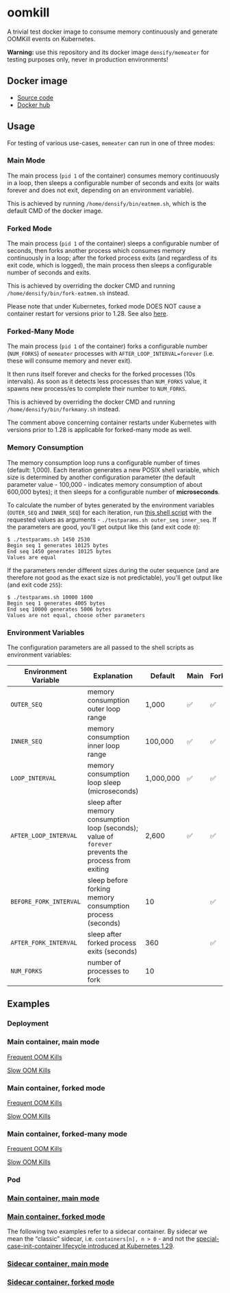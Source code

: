 # oomkill

A trivial test docker image to consume memory continuously and generate OOMKill events on Kubernetes.

**Warning:** use this repository and its docker image `densify/memeater` for testing purposes only, never in production environments!

## Docker image

- [Source code](./memeater/)
- [Docker hub](https://hub.docker.com/r/densify/memeater)

## Usage

For testing of various use-cases, `memeater` can run in one of three modes:

### Main Mode

The main process (`pid 1` of the container) consumes memory continuously in a loop, then sleeps a configurable number of seconds and exits (or waits forever and does not exit, depending on an environment variable).

This is achieved by running `/home/densify/bin/eatmem.sh`, which is the default CMD of the docker image.

### Forked Mode

The main process (`pid 1` of the container) sleeps a configurable number of seconds, then forks another process which consumes memory continuously in a loop; after the forked process exits (and regardless of its exit code, which is logged), the main process then sleeps a configurable number of seconds and exits.

This is achieved by overriding the docker CMD and running `/home/densify/bin/fork-eatmem.sh` instead.

Please note that under Kubernetes, forked mode DOES NOT cause a container restart for versions prior to 1.28. See also [here](https://itnext.io/kubernetes-silent-pod-killer-104e7c8054d9).

### Forked-Many Mode

The main process (`pid 1` of the container) forks a configurable number (`NUM_FORKS`) of `memeater` processes with `AFTER_LOOP_INTERVAL=forever` (i.e. these will consume memory and never exit).

It then runs itself forever and checks for the forked processes (10s intervals). As soon as it detects less processes than `NUM_FORKS` value, it spawns new process/es to complete their number to `NUM_FORKS`.

This is achieved by overriding the docker CMD and running `/home/densify/bin/forkmany.sh` instead.

The comment above concerning container restarts under Kubernetes with versions prior to 1.28 is applicable for forked-many mode as well.

### Memory Consumption

The memory consumption loop runs a configurable number of times (default: 1,000). Each iteration generates a new POSIX shell variable, which size is determined by another configuration parameter (the default parameter value - 100,000 - indicates memory consumption of about 600,000 bytes); it then sleeps for a configurable number of **microseconds**.

To calculate the number of bytes generated by the environment variables (`OUTER_SEQ` and `INNER_SEQ`) for each iteration, run [this shell script](./examples/testparams.sh) with the requested values as arguments - `./testparams.sh outer_seq inner_seq`. If the parameters are good, you'll get output like this (and exit code `0`):

```shell
$ ./testparams.sh 1450 2530
Begin seq 1 generates 10125 bytes
End seq 1450 generates 10125 bytes
Values are equal
```

If the parameters render different sizes during the outer sequence (and are therefore not good as the exact size is not predictable), you'll get output like (and exit code `255`):

```shell
$ ./testparams.sh 10000 1000
Begin seq 1 generates 4005 bytes
End seq 10000 generates 5006 bytes
Values are not equal, choose other parameters
```

### Environment Variables

The configuration parameters are all passed to the shell scripts as environment variables:

| Environment Variable | Explanation | Default | Main | Forked | Forked-Many |
| -------------------- | --------------------------------------------------------- | ------------- | ------------------ | ------------------ | ------------------ |
| `OUTER_SEQ`            | memory consumption outer loop range                       | 1,000         | :white_check_mark: | :white_check_mark: | :white_check_mark: |
| `INNER_SEQ`            | memory consumption inner loop range                       | 100,000       | :white_check_mark: | :white_check_mark: | :white_check_mark: |
| `LOOP_INTERVAL`  | memory consumption loop sleep (microseconds)              | 1,000,000     | :white_check_mark: | :white_check_mark: | :white_check_mark: |
| `AFTER_LOOP_INTERVAL`  | sleep after memory consumption loop (seconds);<br/>value of `forever` prevents the process from exiting | 2,600         | :white_check_mark: | :white_check_mark: | `forever` |
| `BEFORE_FORK_INTERVAL` | sleep before forking memory consumption process (seconds) | 10            |                    | :white_check_mark: | |
| `AFTER_FORK_INTERVAL`  | sleep after forked process exits (seconds)                | 360           |                    | :white_check_mark: | |
| `NUM_FORKS`  | number of processes to fork                | 10           |                    |                    | :white_check_mark: |

## Examples

### Deployment

### Main container, main mode

[Frequent OOM Kills](./examples/deployment-oom-frequent.yaml)

[Slow OOM Kills](./examples/deployment-oom-slow.yaml)

### Main container, forked mode

[Frequent OOM Kills](./examples/deployment-oom-forked-frequent.yaml)

[Slow OOM Kills](./examples/deployment-oom-forked-slow.yaml)

### Main container, forked-many mode

[Frequent OOM Kills](./examples/deployment-oom-forkedmany-frequent.yaml)

[Slow OOM Kills](./examples/deployment-oom-forkedmany-slow.yaml)

### Pod

### [Main container, main mode](./examples/pod-oom.yaml)

### [Main container, forked mode](./examples/pod-oom-forked.yaml)

The following two examples refer to a sidecar container. By sidecar we mean the “classic” sidecar, i.e. `containers[n], n > 0` - and not the [special-case-init-container lifecycle introduced at Kubernetes 1.29](https://kubernetes.io/docs/concepts/workloads/pods/sidecar-containers/).

### [Sidecar container, main mode](./examples/pod-sidecar-oom.yaml)

### [Sidecar container, forked mode](./examples/pod-sidecar-oom-forked.yaml)
